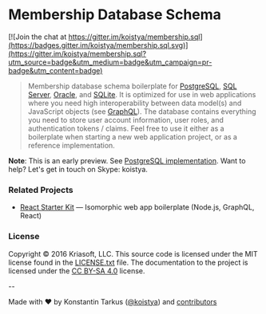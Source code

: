 # Membership Database Schema

[![Join the chat at https://gitter.im/koistya/membership.sql](https://badges.gitter.im/koistya/membership.sql.svg)](https://gitter.im/koistya/membership.sql?utm_source=badge&utm_medium=badge&utm_campaign=pr-badge&utm_content=badge)

> Membership database schema boilerplate for
> [PostgreSQL](https://aws.amazon.com/rds/postgresql/),
> [SQL Server](https://azure.microsoft.com/services/sql-database/),
> [Oracle](https://aws.amazon.com/rds/oracle/), and [SQLite](http://sqlite.org/).
> It is optimized for use in web applications where you need high
> interoperability between data model(s) and JavaScript objects (see
> [GraphQL](http://graphql.org/)). The database contains everything you need to
> store user account information, user roles, and authentication tokens /
> claims. Feel free to use it either as a boilerplate when starting a new web
> application project, or as a reference implementation.

**Note**: This is an early preview. See [PostgreSQL implementation](https://github.com/kriasoft/membership.sql/tree/master/postgres).
Want to help? Let's get in touch on Skype: koistya.

### Related Projects

  * [React Starter Kit](https://github.com/kriasoft/react-starter-kit) — Isomorphic web app boilerplate (Node.js, GraphQL, React)

### License

Copyright © 2016 Kriasoft, LLC. This source code is licensed under the MIT license found in the
[LICENSE.txt](https://github.com/kriasoft/membership.sql/blob/master/LICENSE.txt)
file. The documentation to the project is licensed under the
[CC BY-SA 4.0](http://creativecommons.org/licenses/by-sa/4.0/) license.

--

Made with ♥ by Konstantin Tarkus ([@koistya](https://twitter.com/koistya)) and [contributors](https://github.com/kriasoft/react-starter-kit/graphs/contributors)
